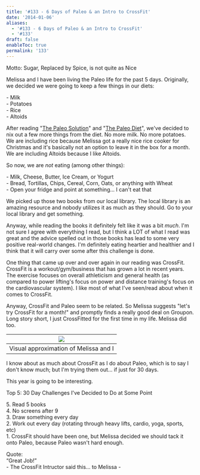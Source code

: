 ```yaml
---
title: '#133 - 6 Days of Paleo & an Intro to CrossFit'
date: '2014-01-06'
aliases:
  - '#133 - 6 Days of Paleo & an Intro to CrossFit'
  - '#133'
draft: false
enableToc: true
permalink: '133'
---
```


Motto: Sugar, Replaced by Spice, is not quite as Nice

  
Melissa and I have been living the Paleo life for the past 5 days. Originally, we decided we were going to keep a few things in our diets:

  
 \- Milk  
 \- Potatoes  
 \- Rice  
 \- Altoids  
  
After reading "[The Paleo Solution](http://www.amazon.com/The-Paleo-Solution-Original-Human/dp/0982565844/ref=sr%5F1%5F1?ie=UTF8&qid=1389066497&sr=8-1&keywords=The+Paleo+Solution)" and "[The Paleo Diet](http://www.amazon.com/The-Paleo-Diet-Revised-Designed/dp/0470913029/ref=sr%5F1%5F1?ie=UTF8&qid=1389066516&sr=8-1&keywords=The+Paleo+Diet)", we've decided to nix out a few more things from the diet. No more milk. No more potatoes. We are including rice because Melissa got a really nice rice cooker for Christmas and it's basically not an option to leave it in the box for a month. We are including Altoids because I like Altoids.  
  
So now, we are _not_ eating (among other things):  
  
 \- Milk, Cheese, Butter, Ice Cream, or Yogurt  
 \- Bread, Tortillas, Chips, Cereal, Corn, Oats, or anything with Wheat  
 \- Open your fridge and point at something... I can't eat that  
  
We picked up those two books from our local library. The local library is an amazing resource and nobody utilizes it as much as they should. Go to your local library and get something.  
  
Anyway, while reading the books it definitely felt like it was a bit _much_. I'm not sure I agree with everything I read, but I think a LOT of what I read was great and the advice spelled out in those books has lead to some very positive real-world changes. I'm definitely eating heartier and healthier and I think that it will carry over some after this challenge is done.  
  
One thing that came up over and over again in our reading was CrossFit. CrossFit is a workout/gym/business that has grown a lot in recent years. The exercise focuses on overall athleticism and general health (as compared to power lifting's focus on power and distance training's focus on the cardiovascular system). I like most of what I've seen/read about when it comes to CrossFit.  
  
Anyway, CrossFit and Paleo seem to be related. So Melissa suggests "let's try CrossFit for a month!" and promptly finds a really good deal on Groupon. Long story short, I just CrossFitted for the first time in my life. Melissa did too.  
  
| [![](assets/133-1.jpg)](http://2.bp.blogspot.com/-ZLHGAelcDXA/UsuG3oOiD3I/AAAAAAABGVM/dIhMeSIWYX4/s1600/.baby%2527s+first+deadlift.jpg) |
| ------------------------------------------------------------------------------------------------------------------------------------------------------------------------------------------------------------------------------------- |
| Visual approximation of Melissa and I                                                                                                                                                                                                 |

I know about as much about CrossFit as I do about Paleo, which is to say I don't know much; but I'm trying them out... if just for 30 days.  
  
This year is going to be interesting.

  
Top 5: 30 Day Challenges I've Decided to Do at Some Point

5\. Read 5 books  
4\. No screens after 9  
3\. Draw something every day  
2\. Work out every day (rotating through heavy lifts, cardio, yoga, sports, etc)  
1\. CrossFit should have been one, but Melissa decided we should tack it onto Paleo, because Paleo wasn't hard enough.  
  
Quote:   
“Great Job!”  
\- The CrossFit Intructor said this... to Melissa -
